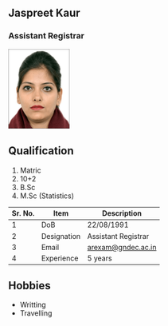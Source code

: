 ## Jaspreet Kaur

### Assistant Registrar

![Display picture](Photos/Jaspreet.png)

## Qualification

1. Matric 
2. 10+2
3. B.Sc
4. M.Sc (Statistics)

| Sr. No. | Item        | Description     |
| ------- | ----------- | --------------- |
| 1       | DoB         | 22/08/1991|
| 2       | Designation |Assistant Registrar       |
| 3       | Email       | arexam@gndec.ac.in |
| 4       | Experience  | 5 years         |

## Hobbies

- Writting
- Travelling

